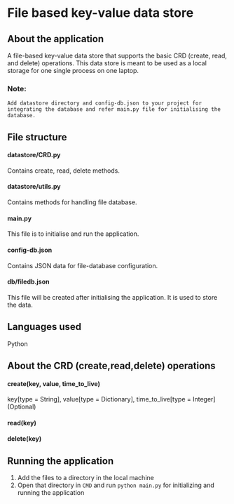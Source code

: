 # File based key-value data store
## About the application
A file-based key-value data store that supports the basic CRD (create, read, and delete) operations.
This data store is meant to be used as a local storage for one single process on one laptop. 
### Note:
`Add datastore directory and config-db.json to your project for integrating the database and refer main.py file for initialising the database.`
## File structure
#### datastore/CRD.py
   Contains create, read, delete methods.
#### datastore/utils.py
   Contains methods for handling file database.
#### main.py
   This file is to initialise and run the application.
#### config-db.json
   Contains JSON data for file-database configuration.
#### db/filedb.json
   This file will be created after initialising the application. It is used to store the data.
## Languages used
  Python
## About the CRD (create,read,delete) operations
#### create(key, value, time_to_live)
  key[type = String], 
  value[type = Dictionary], 
  time_to_live[type = Integer] (Optional)
#### read(key)
#### delete(key)
## Running the application
1. Add the files to a directory in the local machine
2. Open that directory in `CMD` and run `python main.py` for initializing and running the application
